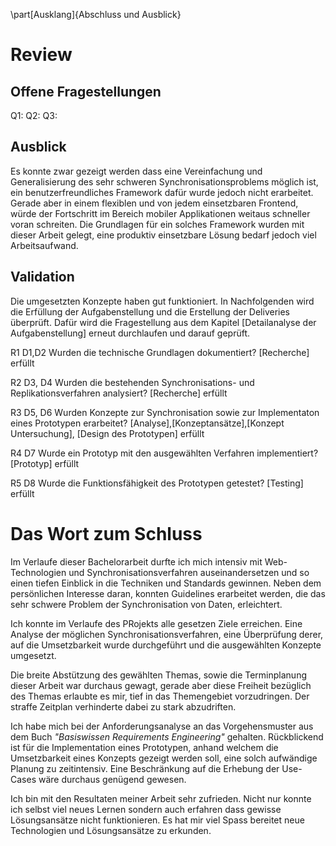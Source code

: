 


\part[Ausklang]{Abschluss und Ausblick}



# Review

<!-- Sinngemäss gilt das unter Punkt 2.4 Gesagte. Jedoch findet hier die (oft schwierige)
Auseinandersetzung mit der eigenen Arbeit statt. Typische Fragen sind:
- Wurde das Ziel der Arbeit gem. Einleitung und Aufgabenstellung erreicht?
- Welche Lücken, Ungenauigkeiten und offene Fragen weist die Arbeit noch auf?
(Was wäre noch zu tun, wenn man Arbeit selbst weiterführen würde?)
- Hätte man das Ergebnis nach dem aktuellen Wissensstand, d.h. nach Abschluss der Arbeit, noch auf eine andere Art und Weise, beispielsweise effizienter oder mit anderen Methoden, erreichen können?

-->
## Offene Fragestellungen

Q1:
Q2:
Q3:


## Ausblick
Es konnte zwar gezeigt werden dass eine Vereinfachung und Generalisierung des sehr schweren Synchronisationsproblems möglich ist, ein benutzerfreundliches Framework dafür wurde jedoch nicht erarbeitet. Gerade aber in einem flexiblen und von jedem einsetzbaren Frontend, würde der Fortschritt im Bereich mobiler Applikationen weitaus schneller voran schreiten.
Die Grundlagen für ein solches Framework wurden mit dieser Arbeit gelegt, eine produktiv einsetzbare Lösung bedarf jedoch viel Arbeitsaufwand.


## Validation
Die umgesetzten Konzepte haben gut funktioniert. In Nachfolgenden wird die Erfüllung der Aufgabenstellung und die Erstellung der Deliveries überprüft. Dafür wird die Fragestellung aus dem Kapitel [Detailanalyse der Aufgabenstellung] erneut durchlaufen und darauf geprüft.


R1    D1,D2       Wurden die technische Grundlagen dokumentiert?   [Recherche] erfüllt

R2    D3, D4      Wurden die bestehenden Synchronisations- und Replikationsverfahren analysiert?      [Recherche] erfüllt

R3    D5, D6      Wurden Konzepte zur Synchronisation sowie zur Implementaton eines Prototypen erarbeitet? [Analyse],[Konzeptansätze],[Konzept Untersuchung], [Design des Prototypen] erfüllt

R4    D7          Wurde ein Prototyp mit den ausgewählten Verfahren implementiert?  [Prototyp]  erfüllt

R5    D8          Wurde die Funktionsfähigkeit des Prototypen getestet? [Testing]   erfüllt




# Das Wort zum Schluss
<!-- Die Synthese aus Gesamtergebnis und den bisherigen Schlussfolgerungen rundet einen technischen Bericht ab. Dazu gehören auch offen gebliebene oder sich neu ergebende Fragen. Alle Ergebnisse in der Schlussfolgerung stützen sich auf die Ergebnisse des Hauptteils. Die Schlussfolgerungen sollten auch ohne Lektüre des Hauptteils verständlich sein.

-->

Im Verlaufe dieser Bachelorarbeit durfte ich mich intensiv mit Web-Technologien und Synchronisationsverfahren auseinandersetzen und so einen tiefen Einblick in die Techniken und Standards gewinnen. Neben dem persönlichen Interesse daran, konnten Guidelines erarbeitet werden, die das sehr schwere Problem der Synchronisation von Daten, erleichtert.

Ich konnte im Verlaufe des PRojekts alle gesetzen Ziele erreichen. Eine Analyse der möglichen Synchronisationsverfahren, eine Überprüfung derer, auf die Umsetzbarkeit wurde durchgeführt und die ausgewählten Konzepte umgesetzt.

Die breite Abstützung des gewählten Themas, sowie die Terminplanung dieser Arbeit war durchaus gewagt, gerade aber diese Freiheit bezüglich des Themas erlaubte es mir, tief in das Themengebiet vorzudringen. Der straffe Zeitplan verhinderte dabei zu stark abzudriften.

Ich habe mich bei der Anforderungsanalyse an das Vorgehensmuster aus dem Buch _"Basiswissen Requirements Engineering"_ gehalten. Rückblickend ist für die Implementation eines Prototypen, anhand welchem die Umsetzbarkeit eines Konzepts gezeigt werden soll, eine solch aufwändige Planung zu zeitintensiv. Eine Beschränkung auf die Erhebung der Use-Cases wäre durchaus genügend gewesen.

Ich bin mit den Resultaten meiner Arbeit sehr zufrieden. Nicht nur konnte ich selbst viel neues Lernen sondern auch erfahren dass gewisse Lösungsansätze nicht funktionieren. Es hat mir viel Spass bereitet neue Technologien und Lösungsansätze zu erkunden.






